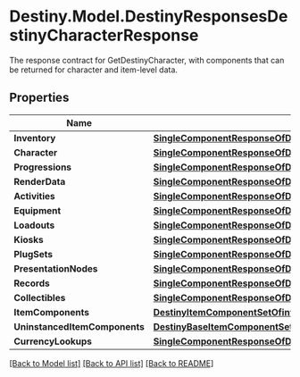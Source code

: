 # Destiny.Model.DestinyResponsesDestinyCharacterResponse
The response contract for GetDestinyCharacter, with components that can be returned for character and item-level data.

## Properties

Name | Type | Description | Notes
------------ | ------------- | ------------- | -------------
**Inventory** | [**SingleComponentResponseOfDestinyInventoryComponent**](SingleComponentResponseOfDestinyInventoryComponent.md) |  | [optional] 
**Character** | [**SingleComponentResponseOfDestinyCharacterComponent**](SingleComponentResponseOfDestinyCharacterComponent.md) |  | [optional] 
**Progressions** | [**SingleComponentResponseOfDestinyCharacterProgressionComponent**](SingleComponentResponseOfDestinyCharacterProgressionComponent.md) |  | [optional] 
**RenderData** | [**SingleComponentResponseOfDestinyCharacterRenderComponent**](SingleComponentResponseOfDestinyCharacterRenderComponent.md) |  | [optional] 
**Activities** | [**SingleComponentResponseOfDestinyCharacterActivitiesComponent**](SingleComponentResponseOfDestinyCharacterActivitiesComponent.md) |  | [optional] 
**Equipment** | [**SingleComponentResponseOfDestinyInventoryComponent**](SingleComponentResponseOfDestinyInventoryComponent.md) |  | [optional] 
**Loadouts** | [**SingleComponentResponseOfDestinyLoadoutsComponent**](SingleComponentResponseOfDestinyLoadoutsComponent.md) |  | [optional] 
**Kiosks** | [**SingleComponentResponseOfDestinyKiosksComponent**](SingleComponentResponseOfDestinyKiosksComponent.md) |  | [optional] 
**PlugSets** | [**SingleComponentResponseOfDestinyPlugSetsComponent**](SingleComponentResponseOfDestinyPlugSetsComponent.md) |  | [optional] 
**PresentationNodes** | [**SingleComponentResponseOfDestinyPresentationNodesComponent**](SingleComponentResponseOfDestinyPresentationNodesComponent.md) |  | [optional] 
**Records** | [**SingleComponentResponseOfDestinyCharacterRecordsComponent**](SingleComponentResponseOfDestinyCharacterRecordsComponent.md) |  | [optional] 
**Collectibles** | [**SingleComponentResponseOfDestinyCollectiblesComponent**](SingleComponentResponseOfDestinyCollectiblesComponent.md) |  | [optional] 
**ItemComponents** | [**DestinyItemComponentSetOfint64**](DestinyItemComponentSetOfint64.md) |  | [optional] 
**UninstancedItemComponents** | [**DestinyBaseItemComponentSetOfuint32**](DestinyBaseItemComponentSetOfuint32.md) |  | [optional] 
**CurrencyLookups** | [**SingleComponentResponseOfDestinyCurrenciesComponent**](SingleComponentResponseOfDestinyCurrenciesComponent.md) |  | [optional] 

[[Back to Model list]](../README.md#documentation-for-models) [[Back to API list]](../README.md#documentation-for-api-endpoints) [[Back to README]](../README.md)

